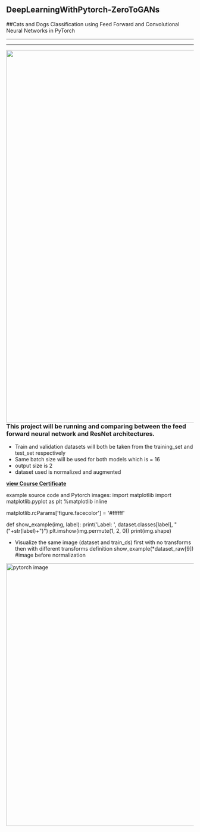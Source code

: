 ## DeepLearningWithPytorch-ZeroToGANs

##Cats and Dogs Classification using Feed Forward and Convolutional Neural Networks in PyTorch

--- 


---


<img src='https://media.giphy.com/media/Rdx8SHjHhiVUI/giphy.gif'
style="width:1000px; float: left; margin: 0 0px 0px 0px;"></img> 


---





---



### This project will be running and  comparing between the feed forward neural network and ResNet architectures.

- Train and validation datasets will both be taken from the training_set and test_set respectively 
- Same batch size will be used for both models which is = 16
- output size is 2
- dataset used is normalized and augmented

**[view Course Certificate](https://jovian.com/certificate/MFQTGOJVGI)**

example source code and Pytorch images:
import matplotlib
import matplotlib.pyplot as plt
%matplotlib inline

matplotlib.rcParams['figure.facecolor'] = '#ffffff'


def show_example(img, label):
    print('Label: ', dataset.classes[label], "("+str(label)+")")
    plt.imshow(img.permute(1, 2, 0))
    print(img.shape)

- Visualize the same image (dataset and train_ds) first with no transforms then with different transforms definition
  show_example(*dataset_raw[9]) #image before normalization
<img width="705" alt="pytorch image" src="https://github.com/dajo09/DeepLearningWithPytorch-ZeroToGANs/assets/33592524/2e1af430-7369-4f28-a80e-29a9ea562878">



